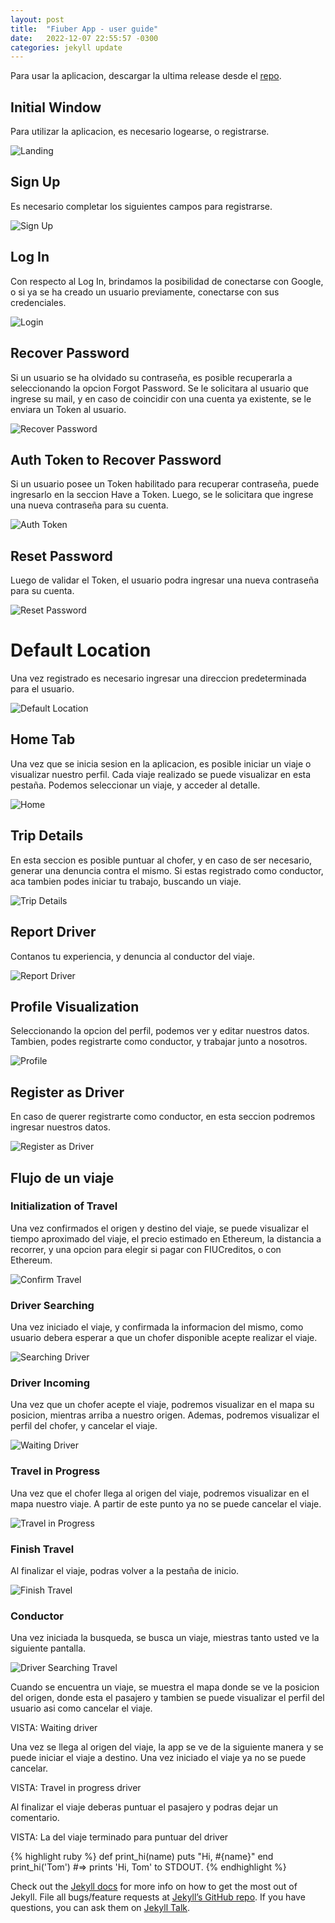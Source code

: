 ```yaml
---
layout: post
title:  "Fiuber App - user guide"
date:   2022-12-07 22:55:57 -0300
categories: jekyll update
---
```


Para usar la aplicacion, descargar la ultima release desde el [repo](https://github.com/taller2altego/mobileApp).

## Initial Window

Para utilizar la aplicacion, es necesario logearse, o registrarse.

![Landing](/images/landing.png)

## Sign Up

Es necesario completar los siguientes campos para registrarse.

![Sign Up](/images/sign_up.png)

## Log In

Con respecto al Log In, brindamos la posibilidad de conectarse con Google, o si ya se ha creado un usuario previamente, conectarse con sus credenciales.

![Login](/images/login.png)

## Recover Password

Si un usuario se ha olvidado su contraseña, es posible recuperarla a seleccionando la opcion Forgot Password. Se le solicitara al usuario que ingrese su mail, y en caso de coincidir con una cuenta ya existente, se le enviara un Token al usuario.

![Recover Password](/images/send_mail.png)

## Auth Token to Recover Password

Si un usuario posee un Token habilitado para recuperar contraseña, puede ingresarlo en la seccion Have a Token. Luego, se le solicitara que ingrese una nueva contraseña para su cuenta.  

![Auth Token](/images/auth_token.png)

## Reset Password

Luego de validar el Token, el usuario podra ingresar una nueva contraseña para su cuenta.

![Reset Password](/images/reset_password.png)

# Default Location

Una vez registrado es necesario ingresar una direccion predeterminada para el usuario.

![Default Location](/images/default_location.png)


## Home Tab

Una vez que se inicia sesion en la aplicacion, es posible iniciar un viaje o visualizar nuestro perfil. Cada viaje realizado se puede visualizar en esta pestaña. Podemos seleccionar un viaje, y acceder al detalle. 

![Home](/images/home_tab.png)

## Trip Details

En esta seccion es posible puntuar al chofer, y en caso de ser necesario, generar una denuncia contra el mismo. Si estas registrado como conductor, aca tambien podes iniciar tu trabajo, buscando un viaje.

![Trip Details](/images/puntuation_travel.png)

## Report Driver

Contanos tu experiencia, y denuncia al conductor del viaje.

![Report Driver](/images/report_driver.png)

## Profile Visualization

Seleccionando la opcion del perfil, podemos ver y editar nuestros datos. Tambien, podes registrarte como conductor, y trabajar junto a nosotros.

![Profile](/images/profile.png)

## Register as Driver

En caso de querer registrarte como conductor, en esta seccion podremos ingresar nuestros datos.

![Register as Driver](/images/register_driver.png)

## Flujo de un viaje

### Initialization of Travel

Una vez confirmados el origen y destino del viaje, se puede visualizar el tiempo aproximado del viaje, el precio estimado en Ethereum, la distancia a recorrer, y una opcion para elegir si pagar con FIUCreditos, o con Ethereum.

![Confirm Travel](/images/confirm_travel.png)

### Driver Searching

Una vez iniciado el viaje, y confirmada la informacion del mismo, como usuario debera esperar a que un chofer disponible acepte realizar el viaje.

![Searching Driver](/images/searching_driver.png)

### Driver Incoming

Una vez que un chofer acepte el viaje, podremos visualizar en el mapa su posicion, mientras arriba a nuestro origen. Ademas, podremos visualizar el perfil del chofer, y cancelar el viaje.

![Waiting Driver](/images/waiting_driver.png)

### Travel in Progress

Una vez que el chofer llega al origen del viaje, podremos visualizar en el mapa nuestro viaje. A partir de este punto ya no se puede cancelar el viaje.

![Travel in Progress](/images/user_travel_in_progress.png)

### Finish Travel

Al finalizar el viaje, podras volver a la pestaña de inicio.

![Finish Travel](/images/finish_travel.png)

### Conductor

Una vez iniciada la busqueda, se busca un viaje, miestras tanto usted ve la siguiente pantalla.

![Driver Searching Travel](/images/driver_searching_travel.png)

Cuando se encuentra un viaje, se muestra el mapa donde se ve la posicion del origen, donde esta el pasajero y tambien se puede visualizar el perfil del usuario asi como cancelar el viaje. 

VISTA: Waiting driver

Una vez se llega al origen del viaje, la app se ve de la siguiente manera y se puede iniciar el viaje a destino. Una vez iniciado el viaje ya no se puede cancelar.

VISTA: Travel in progress driver

Al finalizar el viaje deberas puntuar el pasajero y podras dejar un comentario.

VISTA: La del viaje terminado para puntuar del driver


{% highlight ruby %}
def print_hi(name)
  puts "Hi, #{name}"
end
print_hi('Tom')
#=> prints 'Hi, Tom' to STDOUT.
{% endhighlight %}

Check out the [Jekyll docs][jekyll-docs] for more info on how to get the most out of Jekyll. File all bugs/feature requests at [Jekyll’s GitHub repo][jekyll-gh]. If you have questions, you can ask them on [Jekyll Talk][jekyll-talk].

[jekyll-docs]: https://jekyllrb.com/docs/home
[jekyll-gh]:   https://github.com/jekyll/jekyll
[jekyll-talk]: https://talk.jekyllrb.com/
